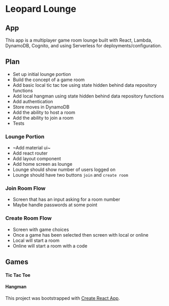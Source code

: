 # Leopard Lounge

## App

This app is a multiplayer game room lounge built with React, Lambda, DynamoDB, Cognito, and using Serverless for deployments/configuration.

## Plan

- Set up initial lounge portion
- Build the concept of a game room
- Add basic local tic tac toe using state hidden behind data repository functions
- Add local hangman using state hidden behind data repository functions
- Add authentication
- Store moves in DynamoDB
- Add the ability to host a room
- Add the ability to join a room
- Tests

### Lounge Portion
- ~Add material ui~
- Add react router
- Add layout component
- Add home screen as lounge
- Lounge should show number of users logged on
- Lounge should have two buttons `join` and `create room`

### Join Room Flow
- Screen that has an input asking for a room number
- Maybe handle passwords at some point

### Create Room Flow
- Screen with game choices
- Once a game has been selected then screen with local or online
- Local will start a room
- Online will start a room with a code

## Games

#### Tic Tac Toe
#### Hangman

This project was bootstrapped with [Create React App](https://github.com/facebook/create-react-app).